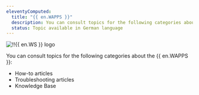 ```yaml
---
eleventyComputed:
  title: "{{ en.WAPPS }}"
  description: You can consult topics for the following categories about {{ en.WAPPS }}':' How-to articles, Troubleshooting articles and Knowledge Base
  status: Topic available in German language
---
```

![!!{{ en.WS }} logo](https://cdnweb.devolutions.net/images/projects/workspace/logos/workspace-color-shadow.svg)

You can consult topics for the following categories about the {{ en.WAPPS }}:

* How-to articles
* Troubleshooting articles
* Knowledge Base
